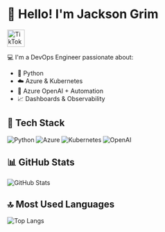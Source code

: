 # 👋 Hello! I'm Jackson Grim

<p align="left">
  <a href="https://www.tiktok.com/@el_inge_legendario?lang=en" target="_blank">
    <img src="https://cdn-icons-png.flaticon.com/512/3046/3046122.png" alt="TikTok" width="40" height="40"/>
  </a>
</p>

💻 I'm a DevOps Engineer passionate about:
- 🐍 Python
- ☁️ Azure & Kubernetes
- 🧠 Azure OpenAI + Automation
- 📈 Dashboards & Observability

## 🧰 Tech Stack

![Python](https://img.shields.io/badge/-Python-3776AB?logo=python&logoColor=white&style=for-the-badge)
![Azure](https://img.shields.io/badge/-Azure-0078D4?logo=microsoftazure&logoColor=white&style=for-the-badge)
![Kubernetes](https://img.shields.io/badge/-Kubernetes-326CE5?logo=kubernetes&logoColor=white&style=for-the-badge)
![OpenAI](https://img.shields.io/badge/-OpenAI-412991?logo=openai&logoColor=white&style=for-the-badge)

## 📊 GitHub Stats

![GitHub Stats](https://github-readme-stats.vercel.app/api?username=jacksongrimmx&show_icons=true&theme=tokyonight)

## 🔝 Most Used Languages

![Top Langs](https://github-readme-stats.vercel.app/api/top-langs/?username=jacksongrimmx&layout=compact&theme=tokyonight)
